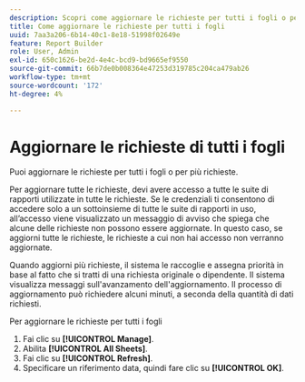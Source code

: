 ```yaml
---
description: Scopri come aggiornare le richieste per tutti i fogli o per più richieste.
title: Come aggiornare le richieste per tutti i fogli
uuid: 7aa3a206-6b14-40c1-8e18-51998f02649e
feature: Report Builder
role: User, Admin
exl-id: 650c1626-be2d-4e4c-bcd9-bd9665ef9550
source-git-commit: 66b7de0b008364e47253d319785c204ca479ab26
workflow-type: tm+mt
source-wordcount: '172'
ht-degree: 4%

---
```


# Aggiornare le richieste di tutti i fogli

Puoi aggiornare le richieste per tutti i fogli o per più richieste.

Per aggiornare tutte le richieste, devi avere accesso a tutte le suite di rapporti utilizzate in tutte le richieste. Se le credenziali ti consentono di accedere solo a un sottoinsieme di tutte le suite di rapporti in uso, all’accesso viene visualizzato un messaggio di avviso che spiega che alcune delle richieste non possono essere aggiornate. In questo caso, se aggiorni tutte le richieste, le richieste a cui non hai accesso non verranno aggiornate.

Quando aggiorni più richieste, il sistema le raccoglie e assegna priorità in base al fatto che si tratti di una richiesta originale o dipendente. Il sistema visualizza messaggi sull&#39;avanzamento dell&#39;aggiornamento. Il processo di aggiornamento può richiedere alcuni minuti, a seconda della quantità di dati richiesti.

Per aggiornare le richieste per tutti i fogli

1. Fai clic su **[!UICONTROL Manage]**.
1. Abilita **[!UICONTROL All Sheets]**.
1. Fai clic su **[!UICONTROL Refresh]**.
1. Specificare un riferimento data, quindi fare clic su **[!UICONTROL OK]**.
